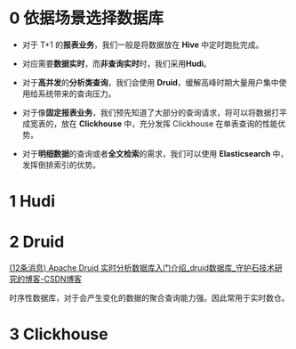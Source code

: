 # 0 依据场景选择数据库

- 对于 T+1 的**报表业务**，我们一般是将数据放在 **Hive** 中定时跑批完成。

- 对应需要**数据实时**，而**非查询实时**时，我们采用**Hudi**。

- 对于**高并发**的**分析类查询**，我们会使用 **Druid**，缓解高峰时期大量用户集中使用给系统带来的查询压力。

- 对于像**固定报表业务**，我们预先知道了大部分的查询请求，将可以将数据打平成宽表的，放在 **Clickhouse** 中，充分发挥 Clickhouse 在单表查询的性能优势。

- 对于**明细数据**的查询或者**全文检索**的需求，我们可以使用 **Elasticsearch** 中，发挥倒排索引的优势。

# 1 Hudi



# 2 Druid

[(12条消息) Apache Druid 实时分析数据库入门介绍_druid数据库_守护石技术研究的博客-CSDN博客](https://blog.csdn.net/u011457868/article/details/126146483)

时序性数据库，对于会产生变化的数据的聚合查询能力强。因此常用于实时数仓。

# 3  Clickhouse





